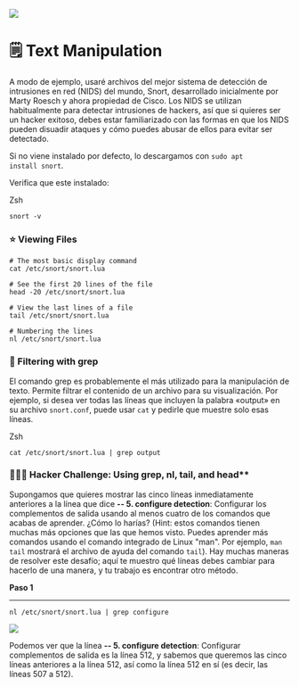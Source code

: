 ![](https://raw.githubusercontent.com/cassansra-sudo/set-up-kali/main/chapter2/image/cover.png)

# 🗒️ Text Manipulation

A modo de ejemplo, usaré archivos del mejor sistema de detección de intrusiones en red (NIDS) del mundo, Snort, desarrollado inicialmente por Marty Roesch y ahora propiedad de Cisco. Los NIDS se utilizan habitualmente para detectar intrusiones de hackers, así que si quieres ser un hacker exitoso, debes estar familiarizado con las formas en que los NIDS pueden disuadir ataques y cómo puedes abusar de ellos para evitar ser detectado.

Si no viene instalado por defecto, lo descargamos con <code>sudo apt install snort</code>.

Verifica que este instalado:

Zsh
```
snort -v
```

### ⭐ Viewing Files

```
# The most basic display command
cat /etc/snort/snort.lua

# See the first 20 lines of the file
head -20 /etc/snort/snort.lua

# View the last lines of a file
tail /etc/snort/snort.lua

# Numbering the lines
nl /etc/snort/snort.lua

```

### 💎 Filtering with grep

El comando grep es probablemente el más utilizado para la manipulación de texto. Permite filtrar el contenido de un archivo para su visualización. Por ejemplo, si desea ver todas las líneas que incluyen la palabra «output» en su archivo <code>snort.conf</code>, puede usar <code>cat</code> y pedirle que muestre solo esas líneas.

Zsh
```
cat /etc/snort/snort.lua | grep output
```

### 🕵🏼‍♀️ Hacker Challenge: Using grep, nl, tail, and head**

Supongamos que quieres mostrar las cinco líneas inmediatamente anteriores a la línea que dice **-- 5. configure detection**: Configurar los complementos de salida usando al menos cuatro de los comandos que acabas de aprender. ¿Cómo lo harías? (Hint: estos comandos tienen muchas más opciones que las que hemos visto. Puedes aprender más comandos usando el comando integrado de Linux "man". Por ejemplo, <code>man tail</code> mostrará el archivo de ayuda del comando <code>tail</code>).
Hay muchas maneras de resolver este desafío; aquí te muestro qué líneas debes cambiar para hacerlo de una manera, y tu trabajo es encontrar otro método.

**Paso 1**
***
```
nl /etc/snort/snort.lua | grep configure
```

![](https://raw.githubusercontent.com/cassansra-sudo/set-up-kali/main/chapter2/image/cat_snort.png)

Podemos ver que la línea **-- 5. configure detection**: Configurar complementos de salida es la línea 512, y sabemos que queremos las cinco líneas anteriores a la línea 512, así como la línea 512 en sí (es decir, las líneas 507 a 512).